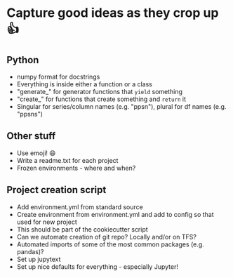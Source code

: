 # Capture good ideas as they crop up 👍

## Python

- numpy format for docstrings
- Everything is inside either a function or a class
- "generate_" for generator functions that ```yield``` something
- "create_" for functions that create something and ```return``` it
- Singular for series/column names (e.g. "ppsn"), plural for df names (e.g. "ppsns")


## Other stuff

- Use emoji! :smile:
- Write a readme.txt for each project
- Frozen environments - where and when?

## Project creation script

- Add environment.yml from standard source
- Create environment from environment.yml and add to config so that used for new project
- This should be part of the cookiecutter script
- Can we automate creation of git repo? Locally and/or on TFS?
- Automated imports of some of the most common packages (e.g. pandas)?
- Set up jupytext
- Set up nice defaults for everything - especially Jupyter!

